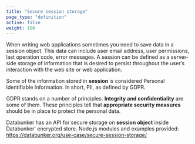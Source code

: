```yaml
---
title: "Secure session storage"
page_type: "definition"
active: false
weight: 100
---
```

When writing web applications sometimes you need to save data in a session object. This data can include user email address, user permissions, last operation code, error messages. A session can be defined as a server-side storage of information that is desired to persist throughout the user’s interaction with the web site or web application.

Some of the information stored in **session** is considered Personal Identifiable Information. In short, PII, as defined by GDPR.

GDPR stands on a number of principles. **Integrity and confidentiality** are some of them. These principles tell that **appropriate security measures** should be in place to protect the personal data.

Databunker has an API for secure storage on **session object** inside Databunker' encrypted store. Node.js modules and examples provided: https://databunker.org/use-case/secure-session-storage/
